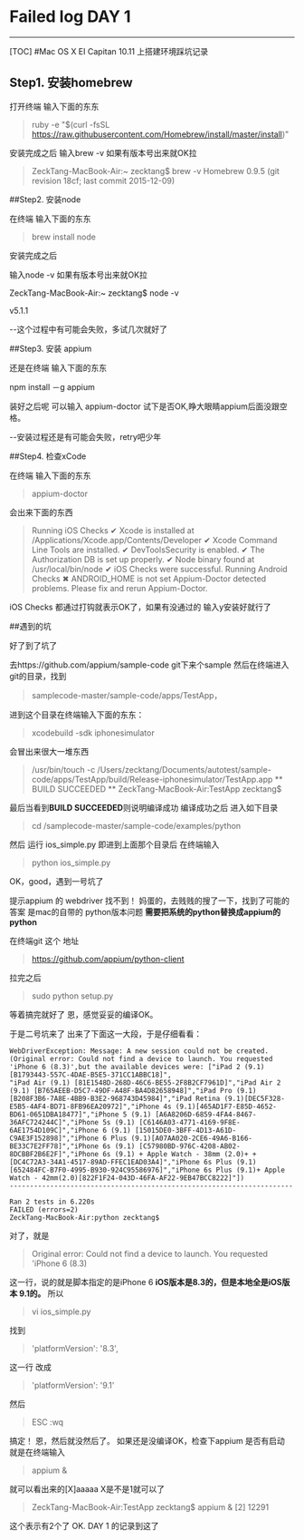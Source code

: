 # Failed log DAY 1 


---

[TOC]
#Mac OS X EI Capitan 10.11 上搭建环境踩坑记录


## Step1. 安装homebrew

打开终端 输入下面的东东

>ruby -e "$(curl -fsSL https://raw.githubusercontent.com/Homebrew/install/master/install)"

安装完成之后 输入brew -v 如果有版本号出来就OK拉

>ZeckTang-MacBook-Air:~ zecktang$ brew -v
Homebrew 0.9.5 (git revision 18cf; last commit 2015-12-09)

##Step2. 安装node

在终端 输入下面的东东

>brew install node

安装完成之后 

输入node -v 如果有版本号出来就OK拉

ZeckTang-MacBook-Air:~ zecktang$ node -v

v5.1.1

--这个过程中有可能会失败，多试几次就好了

##Step3. 安装 appium

还是在终端 输入下面的东东

npm install －g appium

装好之后呢 可以输入 appium-doctor 试下是否OK,睁大眼睛appium后面没跟空格。

--安装过程还是有可能会失败，retry吧少年

##Step4. 检查xCode

在终端 输入下面的东东

>appium-doctor 

会出来下面的东西

>Running iOS Checks
✔ Xcode is installed at /Applications/Xcode.app/Contents/Developer
✔ Xcode Command Line Tools are installed.
✔ DevToolsSecurity is enabled.
✔ The Authorization DB is set up properly.
✔ Node binary found at /usr/local/bin/node
✔ iOS Checks were successful.
Running Android Checks
✖ ANDROID_HOME is not set
Appium-Doctor detected problems. Please fix and rerun Appium-Doctor.

iOS Checks 都通过打钩就表示OK了，如果有没通过的 输入y安装好就行了



##遇到的坑

好了到了坑了

去https://github.com/appium/sample-code  git下来个sample
然后在终端进入 git的目录，找到
>samplecode-master/sample-code/apps/TestApp，

进到这个目录在终端输入下面的东东：
>xcodebuild -sdk iphonesimulator 

会冒出来很大一堆东西

>/usr/bin/touch -c /Users/zecktang/Documents/autotest/sample-code/apps/TestApp/build/Release-iphonesimulator/TestApp.app
** BUILD SUCCEEDED **
ZeckTang-MacBook-Air:TestApp zecktang$ 

最后当看到**BUILD SUCCEEDED**则说明编译成功
编译成功之后 进入如下目录
>cd /samplecode-master/sample-code/examples/python

然后 运行 ios_simple.py 
即进到上面那个目录后 在终端输入 
>python ios_simple.py

OK，good，遇到一号坑了

提示appium 的 webdriver 找不到！
妈蛋的，去贱贱的搜了一下，找到了可能的答案
是mac的自带的 python版本问题
**需要把系统的python替换成appium的python**

在终端git 这个 地址
>https://github.com/appium/python-client

拉完之后 
>sudo python setup.py 

等着搞完就好了
恩，感觉妥妥的编译OK。

于是二号坑来了
出来了下面这一大段，于是仔细看看：

```
WebDriverException: Message: A new session could not be created. (Original error: Could not find a device to launch. You requested 'iPhone 6 (8.3)',but the available devices were: ["iPad 2 (9.1)[B1793443-557C-4DAE-B5E5-371CC1ABBC18]",
"iPad Air (9.1) [81E1548D-268D-46C6-BE55-2F8B2CF7961D]","iPad Air 2 (9.1) [B765AEEB-D5C7-49DF-A48F-BA4D82658948]","iPad Pro (9.1) [B208F3B6-7A8E-4BB9-B3E2-968743D45984]","iPad Retina (9.1)[DEC5F328-E5B5-4AF4-BD71-8FB96EA20972]","iPhone 4s (9.1)[465AD1F7-E85D-4652-BD61-0651DBA18477]","iPhone 5 (9.1) [A6A8206D-6859-4FA4-8467-36AFC724244C]","iPhone 5s (9.1) [C6146A03-4771-4169-9F8E-6AE1754D109C]","iPhone 6 (9.1) [15015DE0-3BFF-4D13-A61D-C9AE3F152898]","iPhone 6 Plus (9.1)[A07AA020-2CE6-49A6-B166-BE33C7E2FF78]","iPhone 6s (9.1) [C57980BD-976C-4208-AB02-8DCBBF2B6E2F]","iPhone 6s (9.1) + Apple Watch - 38mm (2.0)+ +[DC4C72A3-34A1-4517-89AD-FFEC1EAD03A4]","iPhone 6s Plus (9.1) [652484FC-B7F0-4995-B930-924C95586976]","iPhone 6s Plus (9.1)+ Apple Watch - 42mm(2.0)[822F1F24-043D-46FA-AF22-9EB47BCC8222]"])
----------------------------------------------------------------------

Ran 2 tests in 6.220s
FAILED (errors=2)
ZeckTang-MacBook-Air:python zecktang$ 
```
对了，就是
>Original error: Could not find a device to launch. You requested 'iPhone 6 (8.3)

这一行，说的就是脚本指定的是iPhone 6
**iOS版本是8.3的，但是本地全是iOS版本 9.1的。**
所以 
>vi ios_simple.py

找到       
>'platformVersion': '8.3',

这一行 改成       
>'platformVersion': '9.1'

然后
>ESC  :wq 

搞定！
恩，然后就没然后了。
如果还是没编译OK，检查下appium 是否有启动
就是在终端输入 
>appium & 

就可以看出来的[X]aaaaa  X是不是1就可以了

>ZeckTang-MacBook-Air:TestApp zecktang$ appium &
[2] 12291

这个表示有2个了
OK. DAY 1 的记录到这了







